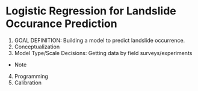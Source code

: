 # Logistic Regression for Landslide Occurance Prediction

1. GOAL DEFINITION:
Building a model to predict landslide occurrence.
2. Conceptualization
3. Model Type/Scale Decisions:
Getting data by field surveys/experiments
* Note
4. Programming
5. Calibration

